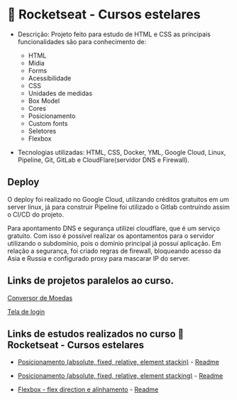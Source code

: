 # 🚀 Rocketseat - Cursos estelares

- Descrição: Projeto feito para estudo de HTML e CSS as principais funcionalidades são para conhecimento de:
  - HTML
  - Mídia
  - Forms
  - Acessibilidade
  - CSS
  - Unidades de medidas
  - Box Model
  - Cores
  - Posicionamento
  - Custom fonts
  - Seletores
  - Flexbox
 
- Tecnologias utilizadas: HTML, CSS, Docker, YML, Google Cloud, Linux, Pipeline, Git, GitLab e CloudFlare(servidor DNS e Firewall).

## Deploy 

O deploy foi realizado no Google Cloud, utilizando créditos gratuitos em um server linux, já para construir Pipeline foi utilizado o Gitlab contruíndo assim o CI/CD
do projeto.

Para apontamento DNS e segurança utilizei cloudflare, que é um serviço gratuito. Com isso é possível realizar os apontamentos para o servidor utilizando o subdomínio, 
pois o domínio principal já possuí aplicação. Em relação a segurança, foi criado regras de firewall, bloqueando acesso da Asia e Russia e configurado proxy para mascarar
IP do server.

## Links de projetos paralelos ao curso. 

 <a href="https://gcp-1029-teste.barolo.dev.br">Conversor de Moedas</a>
 
 <a href="https://projetos-html.barolo.dev.br/">Tela de login</a>
 
## Links de estudos realizados no curso 🚀 Rocketseat - Cursos estelares

  -  <a href="https://projetos-html.barolo.dev.br/01-posicionamento/">Posicionamento (absolute, fixed, relative, element stackin)</a>
    - <a href="https://github.com/barolohelio/html-basico/blob/master/01-posicionamento/pagelayouts.md">Readme</a>
    
  -  <a href="https://projetos-html.barolo.dev.br/01-posicionamento/empilhamento.html">Posicionamento (absolute, fixed, relative, element stacking)</a>
    - <a href="https://github.com/barolohelio/html-basico/blob/master/01-posicionamento/pagelayouts.md">Readme</a>
  
  -  <a href="https://projetos-html.barolo.dev.br/02-Flexbox/">Flexbox - flex direction e alinhamento</a>
    - <a href="https://github.com/barolohelio/html-basico/blob/master/02-Flexbox/Readme.md">Readme</a>
    
  





